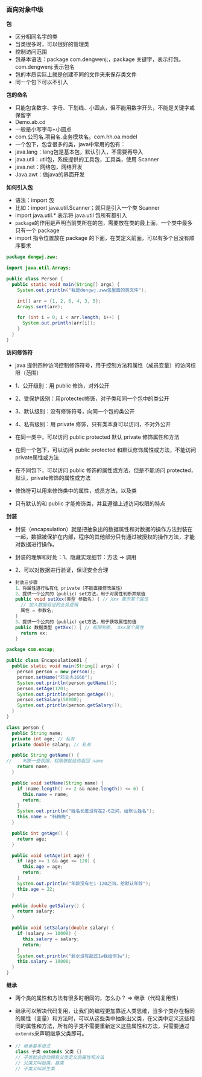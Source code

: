 ### 面向对象中级

**包**

* 区分相同名字的类
* 当类很多时，可以很好的管理类
* 控制访问范围
* 包基本语法：package com.dengwenj;，package  关键字，表示打包。com.dengwenj:表示包名
* 包的本质实际上就是创建不同的文件夹来保存类文件
* 同一个包下可以不引入

**包的命名**

* 只能包含数字、字母、下划线、小圆点，但不能用数字开头，不能是关键字或保留字
* Demo.ab.cd
* 一般是小写字母+小圆点
* com.公司名.项目名.业务模块名。com.hh.oa.model
* 一个包下，包含很多的类，java中常用的包有：
* java.lang：lang包是基本包，默认引入，不需要再导入
* java.util：util包，系统提供的工具包，工具类，使用 Scanner
* java.net：网络包，网络开发
* Java.awt：做java的界面开发

**如何引入包**

* 语法：import 包
* 比如：import java.util.Scanner；就只是引入一个类 Scanner
* import java.util.* 表示将 java.util 包所有都引入
* `package`的作用是声明当前类所在的包，需要放在类的最上面，一个类中最多只有一个 package
* import 指令位置放在 package 的下面，在类定义前面，可以有多个且没有顺序要求

```java
package dengwj.zww;

import java.util.Arrays;

public class Person {
  public static void main(String[] args) {
    System.out.println("我是dengwj.zww包里面的类文件");

    int[] arr = {1, 2, 6, 4, 3, 5};
    Arrays.sort(arr);

    for (int i = 0; i < arr.length; i++) {
      System.out.println(arr[i]);
    }
  }
}
```

**访问修饰符**

* java 提供四种访问控制修饰符号，用于控制方法和属性（成员变量）的访问权限（范围）
* 1、公开级别：用 public 修饰，对外公开
* 2、受保护级别：用protected修饰，对子类和同一个包中的类公开
* 3、默认级别：没有修饰符号，向同一个包的类公开
* 4、私有级别：用 private 修饰，只有类本身可以访问，不对外公开

* 在同一类中，可以访问 public protected 默认 private 修饰属性和方法
* 在同一个包下，可以访问 public protected 和默认修饰属性或方法，不能访问 private属性或方法
* 在不同包下，可以访问 public 修饰的属性或方法，但是不能访问 protected，默认，private修饰的属性或方法
* 修饰符可以用来修饰类中的属性，成员方法，以及类
* 只有默认的和 public 才能修饰类，并且遵循上述访问权限的特点

**封装**

* 封装（encapsulation）就是把抽象出的数据属性和对数据的操作方法封装在一起，数据被保护在内部，程序的其他部分只有通过被授权的操作方法，才能对数据进行操作。

* 封装的理解和好处：1、隐藏实现细节：方法 -> 调用

* 2、可以对数据进行验证，保证安全合理

* ```java
  封装三步骤
  1、将属性进行私有化 private（不能直接修改属性）
  2、提供一个公共的（public）set方法，用于对属性判断并赋值
  public void setXxx(类型 参数名) { // Xxx 表示某个属性
    // 加入数据验证的业务逻辑
    属性 = 参数名;
  }
  3、提供一个公共的（public）get方法，用于获取属性的值
  public 数据类型 getXxx() { // 权限判断， Xxx某个属性
  	return xx;  
  }
  ```

```java
package com.encap;

public class Encapsulation01 {
  public static void main(String[] args) {
    person person = new person();
    person.setName("邓文杰1666");
    System.out.println(person.getName());
    person.setAge(120);
    System.out.println(person.getAge());
    person.setSalary(50000);
    System.out.println(person.getSalary());
  }
}

class person {
  public String name;
  private int age; // 私有
  private double salary; // 私有

  public String getName() {
//    判断一些权限，权限够就给你返回 name
    return name;
  }

  public void setName(String name) {
    if (name.length() >= 2 && name.length() <= 6) {
      this.name = name;
      return;
    }
    System.out.println("姓名长度没有在2-6之间，给默认姓名");
    this.name = "韩梅梅";
  }

  public int getAge() {
    return age;
  }

  public void setAge(int age) {
    if (age >= 1 && age <= 120) {
      this.age = age;
      return;
    }
    System.out.println("年龄没有在1-120之间，给默认年龄");
    this.age = 22;
  }

  public double getSalary() {
    return salary;
  }

  public void setSalary(double salary) {
    if (salary >= 10000) {
      this.salary = salary;
      return;
    }
    System.out.println("薪水没有超过1w我给你1w");
    this.salary = 10000;
  }
}
```

**继承**

* 两个类的属性和方法有很多时相同的，怎么办？ => 继承（代码复用性）

* 继承可以解决代码复用，让我们的编程更加靠近人类思维，当多个类存在相同的属性（变量）和方法时，可以从这些类中抽象出父类，在父类中定义这些相同的属性和方法，所有的子类不需要重新定义这些属性和方法，只需要通过 `extends`来声明继承父类即可。

* ```java
  // 继承基本语法
  class 子类 extends 父类 {}
  // 子类就会自动拥有父类定义的属性和方法
  // 父类又叫超类，基类
  // 子类又叫派生类
  ```

  
